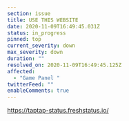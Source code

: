 ```yaml
---
section: issue
title: USE THIS WEBSITE
date: 2020-11-09T16:49:45.031Z
status: in_progress
pinned: top
current_severity: down
max_severity: down
duration: ""
resolved_on: 2020-11-09T16:49:45.125Z
affected:
  - "Game Panel "
twitterFeed: ""
enableComments: true
---
```

https://taptap-status.freshstatus.io/